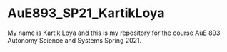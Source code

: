 # AuE893_SP21_KartikLoya

My name is Kartik Loya and this is my repository for the course AuE 893 Autonomy Science and Systems Spring 2021.
